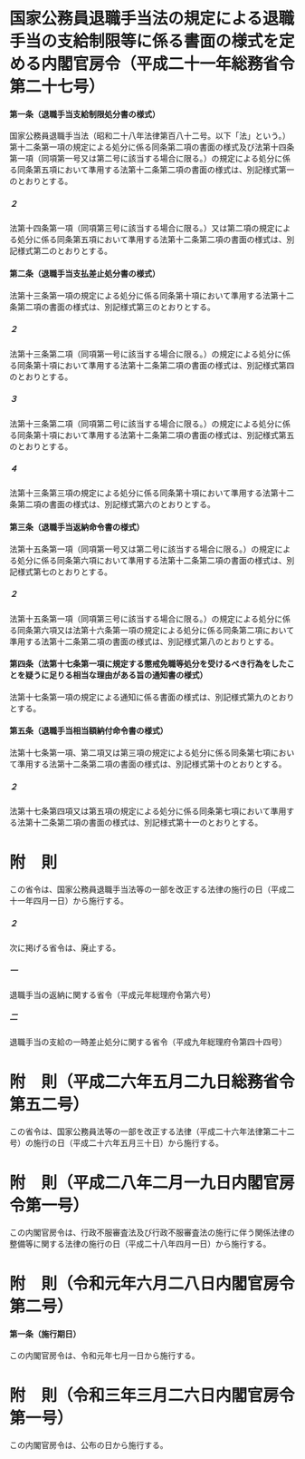 # 国家公務員退職手当法の規定による退職手当の支給制限等に係る書面の様式を定める内閣官房令（平成二十一年総務省令第二十七号）
#### 第一条（退職手当支給制限処分書の様式）
国家公務員退職手当法（昭和二十八年法律第百八十二号。以下「法」という。）第十二条第一項の規定による処分に係る同条第二項の書面の様式及び法第十四条第一項（同項第一号又は第二号に該当する場合に限る。）の規定による処分に係る同条第五項において準用する法第十二条第二項の書面の様式は、別記様式第一のとおりとする。
##### ２
法第十四条第一項（同項第三号に該当する場合に限る。）又は第二項の規定による処分に係る同条第五項において準用する法第十二条第二項の書面の様式は、別記様式第二のとおりとする。
#### 第二条（退職手当支払差止処分書の様式）
法第十三条第一項の規定による処分に係る同条第十項において準用する法第十二条第二項の書面の様式は、別記様式第三のとおりとする。
##### ２
法第十三条第二項（同項第一号に該当する場合に限る。）の規定による処分に係る同条第十項において準用する法第十二条第二項の書面の様式は、別記様式第四のとおりとする。
##### ３
法第十三条第二項（同項第二号に該当する場合に限る。）の規定による処分に係る同条第十項において準用する法第十二条第二項の書面の様式は、別記様式第五のとおりとする。
##### ４
法第十三条第三項の規定による処分に係る同条第十項において準用する法第十二条第二項の書面の様式は、別記様式第六のとおりとする。
#### 第三条（退職手当返納命令書の様式）
法第十五条第一項（同項第一号又は第二号に該当する場合に限る。）の規定による処分に係る同条第六項において準用する法第十二条第二項の書面の様式は、別記様式第七のとおりとする。
##### ２
法第十五条第一項（同項第三号に該当する場合に限る。）の規定による処分に係る同条第六項又は法第十六条第一項の規定による処分に係る同条第二項において準用する法第十二条第二項の書面の様式は、別記様式第八のとおりとする。
#### 第四条（法第十七条第一項に規定する懲戒免職等処分を受けるべき行為をしたことを疑うに足りる相当な理由がある旨の通知書の様式）
法第十七条第一項の規定による通知に係る書面の様式は、別記様式第九のとおりとする。
#### 第五条（退職手当相当額納付命令書の様式）
法第十七条第一項、第二項又は第三項の規定による処分に係る同条第七項において準用する法第十二条第二項の書面の様式は、別記様式第十のとおりとする。
##### ２
法第十七条第四項又は第五項の規定による処分に係る同条第七項において準用する法第十二条第二項の書面の様式は、別記様式第十一のとおりとする。
# 附　則
この省令は、国家公務員退職手当法等の一部を改正する法律の施行の日（平成二十一年四月一日）から施行する。
##### ２
次に掲げる省令は、廃止する。
##### 一
退職手当の返納に関する省令（平成元年総理府令第六号）
##### 二
退職手当の支給の一時差止処分に関する省令（平成九年総理府令第四十四号）
# 附　則（平成二六年五月二九日総務省令第五二号）
この省令は、国家公務員法等の一部を改正する法律（平成二十六年法律第二十二号）の施行の日（平成二十六年五月三十日）から施行する。
# 附　則（平成二八年二月一九日内閣官房令第一号）
この内閣官房令は、行政不服審査法及び行政不服審査法の施行に伴う関係法律の整備等に関する法律の施行の日（平成二十八年四月一日）から施行する。
# 附　則（令和元年六月二八日内閣官房令第二号）
#### 第一条（施行期日）
この内閣官房令は、令和元年七月一日から施行する。
# 附　則（令和三年三月二六日内閣官房令第一号）
この内閣官房令は、公布の日から施行する。
